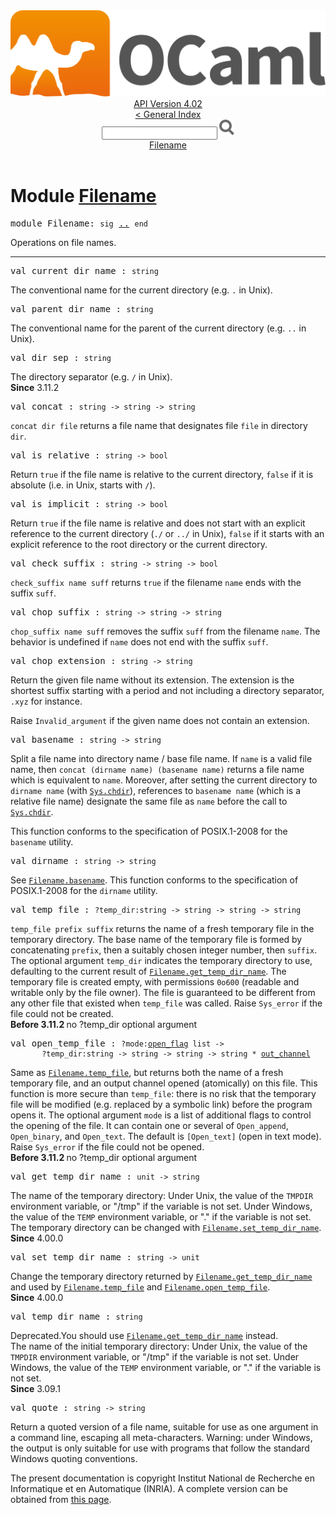 <!-- ((! set title API !)) ((! set documentation !)) ((! set api !)) ((! set nobreadcrumb !)) -->
<div class="api"><header><nav class="toc brand"><a class="brand" href="https://ocaml.org/"><img src="colour-logo-gray.svg" class="svg" alt="OCaml"></a></nav><nav class="toc"><div class="toc_version"><a href="/docs" id="version-select">API Version 4.02</a></div><a href="index.html">&lt; General Index</a><div class="api_search"><input type="text" name="apisearch" id="api_search" oninput="mySearch(false);" onkeypress="this.oninput();" onclick="this.oninput();" onpaste="this.oninput();">
<img src="search_icon.svg" alt="Search" class="svg" onclick="mySearch(false)"></div>
<div id="search_results"></div><div class="toc_title"><a href="#top">Filename</a></div><ul></ul></nav></header>

<h1>Module <a href="type_Filename.html">Filename</a></h1>

<pre><span class="keyword">module</span> Filename: <code class="code"><span class="keyword">sig</span></code> <a href="Filename.html">..</a> <code class="code"><span class="keyword">end</span></code></pre><div class="info module top">
Operations on file names.<br>
</div>
<hr width="100%">

<pre><span id="VALcurrent_dir_name"><span class="keyword">val</span> current_dir_name</span> : <code class="type">string</code></pre><div class="info ">
The conventional name for the current directory (e.g. <code class="code">.</code> in Unix).<br>
</div>

<pre><span id="VALparent_dir_name"><span class="keyword">val</span> parent_dir_name</span> : <code class="type">string</code></pre><div class="info ">
The conventional name for the parent of the current directory
   (e.g. <code class="code">..</code> in Unix).<br>
</div>

<pre><span id="VALdir_sep"><span class="keyword">val</span> dir_sep</span> : <code class="type">string</code></pre><div class="info ">
The directory separator (e.g. <code class="code">/</code> in Unix).<br>
<b>Since</b> 3.11.2<br>
</div>

<pre><span id="VALconcat"><span class="keyword">val</span> concat</span> : <code class="type">string -&gt; string -&gt; string</code></pre><div class="info ">
<code class="code">concat dir file</code> returns a file name that designates file
   <code class="code">file</code> in directory <code class="code">dir</code>.<br>
</div>

<pre><span id="VALis_relative"><span class="keyword">val</span> is_relative</span> : <code class="type">string -&gt; bool</code></pre><div class="info ">
Return <code class="code"><span class="keyword">true</span></code> if the file name is relative to the current
   directory, <code class="code"><span class="keyword">false</span></code> if it is absolute (i.e. in Unix, starts
   with <code class="code">/</code>).<br>
</div>

<pre><span id="VALis_implicit"><span class="keyword">val</span> is_implicit</span> : <code class="type">string -&gt; bool</code></pre><div class="info ">
Return <code class="code"><span class="keyword">true</span></code> if the file name is relative and does not start
   with an explicit reference to the current directory (<code class="code">./</code> or
   <code class="code">../</code> in Unix), <code class="code"><span class="keyword">false</span></code> if it starts with an explicit reference
   to the root directory or the current directory.<br>
</div>

<pre><span id="VALcheck_suffix"><span class="keyword">val</span> check_suffix</span> : <code class="type">string -&gt; string -&gt; bool</code></pre><div class="info ">
<code class="code">check_suffix name suff</code> returns <code class="code"><span class="keyword">true</span></code> if the filename <code class="code">name</code>
   ends with the suffix <code class="code">suff</code>.<br>
</div>

<pre><span id="VALchop_suffix"><span class="keyword">val</span> chop_suffix</span> : <code class="type">string -&gt; string -&gt; string</code></pre><div class="info ">
<code class="code">chop_suffix name suff</code> removes the suffix <code class="code">suff</code> from
   the filename <code class="code">name</code>. The behavior is undefined if <code class="code">name</code> does not
   end with the suffix <code class="code">suff</code>.<br>
</div>

<pre><span id="VALchop_extension"><span class="keyword">val</span> chop_extension</span> : <code class="type">string -&gt; string</code></pre><div class="info ">
Return the given file name without its extension. The extension
   is the shortest suffix starting with a period and not including
   a directory separator, <code class="code">.xyz</code> for instance.
<p>

   Raise <code class="code"><span class="constructor">Invalid_argument</span></code> if the given name does not contain
   an extension.<br>
</p></div>

<pre><span id="VALbasename"><span class="keyword">val</span> basename</span> : <code class="type">string -&gt; string</code></pre><div class="info ">
Split a file name into directory name / base file name.
   If <code class="code">name</code> is a valid file name, then <code class="code">concat (dirname name) (basename name)</code>
   returns a file name which is equivalent to <code class="code">name</code>. Moreover,
   after setting the current directory to <code class="code">dirname name</code> (with <a href="Sys.html#VALchdir"><code class="code"><span class="constructor">Sys</span>.chdir</code></a>),
   references to <code class="code">basename name</code> (which is a relative file name)
   designate the same file as <code class="code">name</code> before the call to <a href="Sys.html#VALchdir"><code class="code"><span class="constructor">Sys</span>.chdir</code></a>.
<p>

   This function conforms to the specification of POSIX.1-2008 for the
   <code class="code">basename</code> utility.<br>
</p></div>

<pre><span id="VALdirname"><span class="keyword">val</span> dirname</span> : <code class="type">string -&gt; string</code></pre><div class="info ">
See <a href="Filename.html#VALbasename"><code class="code"><span class="constructor">Filename</span>.basename</code></a>.
   This function conforms to the specification of POSIX.1-2008 for the
   <code class="code">dirname</code> utility.<br>
</div>

<pre><span id="VALtemp_file"><span class="keyword">val</span> temp_file</span> : <code class="type">?temp_dir:string -&gt; string -&gt; string -&gt; string</code></pre><div class="info ">
<code class="code">temp_file prefix suffix</code> returns the name of a
   fresh temporary file in the temporary directory.
   The base name of the temporary file is formed by concatenating
   <code class="code">prefix</code>, then a suitably chosen integer number, then <code class="code">suffix</code>.
   The optional argument <code class="code">temp_dir</code> indicates the temporary directory
   to use, defaulting to the current result of <a href="Filename.html#VALget_temp_dir_name"><code class="code"><span class="constructor">Filename</span>.get_temp_dir_name</code></a>.
   The temporary file is created empty, with permissions <code class="code">0o600</code>
   (readable and writable only by the file owner).  The file is
   guaranteed to be different from any other file that existed when
   <code class="code">temp_file</code> was called.
   Raise <code class="code"><span class="constructor">Sys_error</span></code> if the file could not be created.<br>
<b>Before 3.11.2 </b> no ?temp_dir optional argument<br>
</div>

<pre><span id="VALopen_temp_file"><span class="keyword">val</span> open_temp_file</span> : <code class="type">?mode:<a href="Pervasives.html#TYPEopen_flag">open_flag</a> list -&gt;<br>       ?temp_dir:string -&gt; string -&gt; string -&gt; string * <a href="Pervasives.html#TYPEout_channel">out_channel</a></code></pre><div class="info ">
Same as <a href="Filename.html#VALtemp_file"><code class="code"><span class="constructor">Filename</span>.temp_file</code></a>, but returns both the name of a fresh
   temporary file, and an output channel opened (atomically) on
   this file.  This function is more secure than <code class="code">temp_file</code>: there
   is no risk that the temporary file will be modified (e.g. replaced
   by a symbolic link) before the program opens it.  The optional argument
   <code class="code">mode</code> is a list of additional flags to control the opening of the file.
   It can contain one or several of <code class="code"><span class="constructor">Open_append</span></code>, <code class="code"><span class="constructor">Open_binary</span></code>,
   and <code class="code"><span class="constructor">Open_text</span></code>.  The default is <code class="code">[<span class="constructor">Open_text</span>]</code> (open in text mode).
   Raise <code class="code"><span class="constructor">Sys_error</span></code> if the file could not be opened.<br>
<b>Before 3.11.2 </b> no ?temp_dir optional argument<br>
</div>

<pre><span id="VALget_temp_dir_name"><span class="keyword">val</span> get_temp_dir_name</span> : <code class="type">unit -&gt; string</code></pre><div class="info ">
The name of the temporary directory:
    Under Unix, the value of the <code class="code"><span class="constructor">TMPDIR</span></code> environment variable, or "/tmp"
    if the variable is not set.
    Under Windows, the value of the <code class="code"><span class="constructor">TEMP</span></code> environment variable, or "."
    if the variable is not set.
    The temporary directory can be changed with <a href="Filename.html#VALset_temp_dir_name"><code class="code"><span class="constructor">Filename</span>.set_temp_dir_name</code></a>.<br>
<b>Since</b> 4.00.0<br>
</div>

<pre><span id="VALset_temp_dir_name"><span class="keyword">val</span> set_temp_dir_name</span> : <code class="type">string -&gt; unit</code></pre><div class="info ">
Change the temporary directory returned by <a href="Filename.html#VALget_temp_dir_name"><code class="code"><span class="constructor">Filename</span>.get_temp_dir_name</code></a>
    and used by <a href="Filename.html#VALtemp_file"><code class="code"><span class="constructor">Filename</span>.temp_file</code></a> and <a href="Filename.html#VALopen_temp_file"><code class="code"><span class="constructor">Filename</span>.open_temp_file</code></a>.<br>
<b>Since</b> 4.00.0<br>
</div>

<pre><span id="VALtemp_dir_name"><span class="keyword">val</span> temp_dir_name</span> : <code class="type">string</code></pre><div class="info ">
<span class="warning">Deprecated.</span>You should use <a href="Filename.html#VALget_temp_dir_name"><code class="code"><span class="constructor">Filename</span>.get_temp_dir_name</code></a> instead.<br>
The name of the initial temporary directory:
    Under Unix, the value of the <code class="code"><span class="constructor">TMPDIR</span></code> environment variable, or "/tmp"
    if the variable is not set.
    Under Windows, the value of the <code class="code"><span class="constructor">TEMP</span></code> environment variable, or "."
    if the variable is not set.<br>
<b>Since</b> 3.09.1<br>
</div>

<pre><span id="VALquote"><span class="keyword">val</span> quote</span> : <code class="type">string -&gt; string</code></pre><div class="info ">
Return a quoted version of a file name, suitable for use as
    one argument in a command line, escaping all meta-characters.
    Warning: under Windows, the output is only suitable for use
    with programs that follow the standard Windows quoting
    conventions.<br>
</div>
<div class="copyright">The present documentation is copyright Institut National de Recherche en Informatique et en Automatique (INRIA). A complete version can be obtained from <a href="http://caml.inria.fr/pub/docs/manual-ocaml/">this page</a>.</div></div>